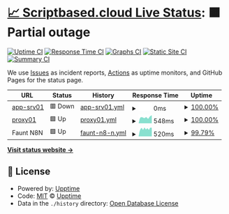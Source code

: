 # [📈 Scriptbased.cloud Live Status](https://live-status.scriptbased.cloud): <!--live status--> **🟧 Partial outage**

[![Uptime CI](https://github.com/patrickc-sb/uptime-status/workflows/Uptime%20CI/badge.svg)](https://github.com/patrickc-sb/uptime-status/actions?query=workflow%3A%22Uptime+CI%22)
[![Response Time CI](https://github.com/patrickc-sb/uptime-status/workflows/Response%20Time%20CI/badge.svg)](https://github.com/patrickc-sb/uptime-status/actions?query=workflow%3A%22Response+Time+CI%22)
[![Graphs CI](https://github.com/patrickc-sb/uptime-status/workflows/Graphs%20CI/badge.svg)](https://github.com/patrickc-sb/uptime-status/actions?query=workflow%3A%22Graphs+CI%22)
[![Static Site CI](https://github.com/patrickc-sb/uptime-status/workflows/Static%20Site%20CI/badge.svg)](https://github.com/patrickc-sb/uptime-status/actions?query=workflow%3A%22Static+Site+CI%22)
[![Summary CI](https://github.com/patrickc-sb/uptime-status/workflows/Summary%20CI/badge.svg)](https://github.com/patrickc-sb/uptime-status/actions?query=workflow%3A%22Summary+CI%22)

We use [Issues](https://github.com/patrickc-sb/uptime-status/issues) as incident reports, [Actions](https://github.com/patrickc-sb/uptime-status/actions) as uptime monitors, and GitHub Pages for the status page.

<!--start: status pages-->
<!-- This summary is generated by Upptime (https://github.com/upptime/upptime) -->
<!-- Do not edit this manually, your changes will be overwritten -->
<!-- prettier-ignore -->
| URL | Status | History | Response Time | Uptime |
| --- | ------ | ------- | ------------- | ------ |
| <img alt="" src="https://favicons.githubusercontent.com/null" height="13"> [app-srv01](116.203.202.135) | 🟥 Down | [app-srv01.yml](https://github.com/patrickc-sb/scriptbased.cloud-status/commits/HEAD/history/app-srv01.yml) | <details><summary><img alt="Response time graph" src="./graphs/app-srv01/response-time-week.png" height="20"> 0ms</summary><br><a href="https://live-status.scriptbased.cloud/history/app-srv01"><img alt="Response time 0" src="https://img.shields.io/endpoint?url=https%3A%2F%2Fraw.githubusercontent.com%2Fpatrickc-sb%2Fscriptbased.cloud-status%2FHEAD%2Fapi%2Fapp-srv01%2Fresponse-time.json"></a><br><a href="https://live-status.scriptbased.cloud/history/app-srv01"><img alt="24-hour response time 0" src="https://img.shields.io/endpoint?url=https%3A%2F%2Fraw.githubusercontent.com%2Fpatrickc-sb%2Fscriptbased.cloud-status%2FHEAD%2Fapi%2Fapp-srv01%2Fresponse-time-day.json"></a><br><a href="https://live-status.scriptbased.cloud/history/app-srv01"><img alt="7-day response time 0" src="https://img.shields.io/endpoint?url=https%3A%2F%2Fraw.githubusercontent.com%2Fpatrickc-sb%2Fscriptbased.cloud-status%2FHEAD%2Fapi%2Fapp-srv01%2Fresponse-time-week.json"></a><br><a href="https://live-status.scriptbased.cloud/history/app-srv01"><img alt="30-day response time 0" src="https://img.shields.io/endpoint?url=https%3A%2F%2Fraw.githubusercontent.com%2Fpatrickc-sb%2Fscriptbased.cloud-status%2FHEAD%2Fapi%2Fapp-srv01%2Fresponse-time-month.json"></a><br><a href="https://live-status.scriptbased.cloud/history/app-srv01"><img alt="1-year response time 0" src="https://img.shields.io/endpoint?url=https%3A%2F%2Fraw.githubusercontent.com%2Fpatrickc-sb%2Fscriptbased.cloud-status%2FHEAD%2Fapi%2Fapp-srv01%2Fresponse-time-year.json"></a></details> | <details><summary><a href="https://live-status.scriptbased.cloud/history/app-srv01">100.00%</a></summary><a href="https://live-status.scriptbased.cloud/history/app-srv01"><img alt="All-time uptime 93.34%" src="https://img.shields.io/endpoint?url=https%3A%2F%2Fraw.githubusercontent.com%2Fpatrickc-sb%2Fscriptbased.cloud-status%2FHEAD%2Fapi%2Fapp-srv01%2Fuptime.json"></a><br><a href="https://live-status.scriptbased.cloud/history/app-srv01"><img alt="24-hour uptime 100.00%" src="https://img.shields.io/endpoint?url=https%3A%2F%2Fraw.githubusercontent.com%2Fpatrickc-sb%2Fscriptbased.cloud-status%2FHEAD%2Fapi%2Fapp-srv01%2Fuptime-day.json"></a><br><a href="https://live-status.scriptbased.cloud/history/app-srv01"><img alt="7-day uptime 100.00%" src="https://img.shields.io/endpoint?url=https%3A%2F%2Fraw.githubusercontent.com%2Fpatrickc-sb%2Fscriptbased.cloud-status%2FHEAD%2Fapi%2Fapp-srv01%2Fuptime-week.json"></a><br><a href="https://live-status.scriptbased.cloud/history/app-srv01"><img alt="30-day uptime 100.00%" src="https://img.shields.io/endpoint?url=https%3A%2F%2Fraw.githubusercontent.com%2Fpatrickc-sb%2Fscriptbased.cloud-status%2FHEAD%2Fapi%2Fapp-srv01%2Fuptime-month.json"></a><br><a href="https://live-status.scriptbased.cloud/history/app-srv01"><img alt="1-year uptime 93.34%" src="https://img.shields.io/endpoint?url=https%3A%2F%2Fraw.githubusercontent.com%2Fpatrickc-sb%2Fscriptbased.cloud-status%2FHEAD%2Fapi%2Fapp-srv01%2Fuptime-year.json"></a></details>
| <img alt="" src="https://favicons.githubusercontent.com/proxy01.scriptbased.cloud" height="13"> [proxy01](https://proxy01.scriptbased.cloud) | 🟩 Up | [proxy01.yml](https://github.com/patrickc-sb/scriptbased.cloud-status/commits/HEAD/history/proxy01.yml) | <details><summary><img alt="Response time graph" src="./graphs/proxy01/response-time-week.png" height="20"> 548ms</summary><br><a href="https://live-status.scriptbased.cloud/history/proxy01"><img alt="Response time 532" src="https://img.shields.io/endpoint?url=https%3A%2F%2Fraw.githubusercontent.com%2Fpatrickc-sb%2Fscriptbased.cloud-status%2FHEAD%2Fapi%2Fproxy01%2Fresponse-time.json"></a><br><a href="https://live-status.scriptbased.cloud/history/proxy01"><img alt="24-hour response time 729" src="https://img.shields.io/endpoint?url=https%3A%2F%2Fraw.githubusercontent.com%2Fpatrickc-sb%2Fscriptbased.cloud-status%2FHEAD%2Fapi%2Fproxy01%2Fresponse-time-day.json"></a><br><a href="https://live-status.scriptbased.cloud/history/proxy01"><img alt="7-day response time 548" src="https://img.shields.io/endpoint?url=https%3A%2F%2Fraw.githubusercontent.com%2Fpatrickc-sb%2Fscriptbased.cloud-status%2FHEAD%2Fapi%2Fproxy01%2Fresponse-time-week.json"></a><br><a href="https://live-status.scriptbased.cloud/history/proxy01"><img alt="30-day response time 541" src="https://img.shields.io/endpoint?url=https%3A%2F%2Fraw.githubusercontent.com%2Fpatrickc-sb%2Fscriptbased.cloud-status%2FHEAD%2Fapi%2Fproxy01%2Fresponse-time-month.json"></a><br><a href="https://live-status.scriptbased.cloud/history/proxy01"><img alt="1-year response time 532" src="https://img.shields.io/endpoint?url=https%3A%2F%2Fraw.githubusercontent.com%2Fpatrickc-sb%2Fscriptbased.cloud-status%2FHEAD%2Fapi%2Fproxy01%2Fresponse-time-year.json"></a></details> | <details><summary><a href="https://live-status.scriptbased.cloud/history/proxy01">100.00%</a></summary><a href="https://live-status.scriptbased.cloud/history/proxy01"><img alt="All-time uptime 99.83%" src="https://img.shields.io/endpoint?url=https%3A%2F%2Fraw.githubusercontent.com%2Fpatrickc-sb%2Fscriptbased.cloud-status%2FHEAD%2Fapi%2Fproxy01%2Fuptime.json"></a><br><a href="https://live-status.scriptbased.cloud/history/proxy01"><img alt="24-hour uptime 100.00%" src="https://img.shields.io/endpoint?url=https%3A%2F%2Fraw.githubusercontent.com%2Fpatrickc-sb%2Fscriptbased.cloud-status%2FHEAD%2Fapi%2Fproxy01%2Fuptime-day.json"></a><br><a href="https://live-status.scriptbased.cloud/history/proxy01"><img alt="7-day uptime 100.00%" src="https://img.shields.io/endpoint?url=https%3A%2F%2Fraw.githubusercontent.com%2Fpatrickc-sb%2Fscriptbased.cloud-status%2FHEAD%2Fapi%2Fproxy01%2Fuptime-week.json"></a><br><a href="https://live-status.scriptbased.cloud/history/proxy01"><img alt="30-day uptime 100.00%" src="https://img.shields.io/endpoint?url=https%3A%2F%2Fraw.githubusercontent.com%2Fpatrickc-sb%2Fscriptbased.cloud-status%2FHEAD%2Fapi%2Fproxy01%2Fuptime-month.json"></a><br><a href="https://live-status.scriptbased.cloud/history/proxy01"><img alt="1-year uptime 99.83%" src="https://img.shields.io/endpoint?url=https%3A%2F%2Fraw.githubusercontent.com%2Fpatrickc-sb%2Fscriptbased.cloud-status%2FHEAD%2Fapi%2Fproxy01%2Fuptime-year.json"></a></details>
| <img alt="" src="https://favicons.githubusercontent.com/null" height="13"> Faunt N8N | 🟩 Up | [faunt-n8-n.yml](https://github.com/patrickc-sb/scriptbased.cloud-status/commits/HEAD/history/faunt-n8-n.yml) | <details><summary><img alt="Response time graph" src="./graphs/faunt-n8-n/response-time-week.png" height="20"> 520ms</summary><br><a href="https://live-status.scriptbased.cloud/history/faunt-n8-n"><img alt="Response time 503" src="https://img.shields.io/endpoint?url=https%3A%2F%2Fraw.githubusercontent.com%2Fpatrickc-sb%2Fscriptbased.cloud-status%2FHEAD%2Fapi%2Ffaunt-n8-n%2Fresponse-time.json"></a><br><a href="https://live-status.scriptbased.cloud/history/faunt-n8-n"><img alt="24-hour response time 588" src="https://img.shields.io/endpoint?url=https%3A%2F%2Fraw.githubusercontent.com%2Fpatrickc-sb%2Fscriptbased.cloud-status%2FHEAD%2Fapi%2Ffaunt-n8-n%2Fresponse-time-day.json"></a><br><a href="https://live-status.scriptbased.cloud/history/faunt-n8-n"><img alt="7-day response time 520" src="https://img.shields.io/endpoint?url=https%3A%2F%2Fraw.githubusercontent.com%2Fpatrickc-sb%2Fscriptbased.cloud-status%2FHEAD%2Fapi%2Ffaunt-n8-n%2Fresponse-time-week.json"></a><br><a href="https://live-status.scriptbased.cloud/history/faunt-n8-n"><img alt="30-day response time 508" src="https://img.shields.io/endpoint?url=https%3A%2F%2Fraw.githubusercontent.com%2Fpatrickc-sb%2Fscriptbased.cloud-status%2FHEAD%2Fapi%2Ffaunt-n8-n%2Fresponse-time-month.json"></a><br><a href="https://live-status.scriptbased.cloud/history/faunt-n8-n"><img alt="1-year response time 503" src="https://img.shields.io/endpoint?url=https%3A%2F%2Fraw.githubusercontent.com%2Fpatrickc-sb%2Fscriptbased.cloud-status%2FHEAD%2Fapi%2Ffaunt-n8-n%2Fresponse-time-year.json"></a></details> | <details><summary><a href="https://live-status.scriptbased.cloud/history/faunt-n8-n">99.79%</a></summary><a href="https://live-status.scriptbased.cloud/history/faunt-n8-n"><img alt="All-time uptime 99.96%" src="https://img.shields.io/endpoint?url=https%3A%2F%2Fraw.githubusercontent.com%2Fpatrickc-sb%2Fscriptbased.cloud-status%2FHEAD%2Fapi%2Ffaunt-n8-n%2Fuptime.json"></a><br><a href="https://live-status.scriptbased.cloud/history/faunt-n8-n"><img alt="24-hour uptime 100.00%" src="https://img.shields.io/endpoint?url=https%3A%2F%2Fraw.githubusercontent.com%2Fpatrickc-sb%2Fscriptbased.cloud-status%2FHEAD%2Fapi%2Ffaunt-n8-n%2Fuptime-day.json"></a><br><a href="https://live-status.scriptbased.cloud/history/faunt-n8-n"><img alt="7-day uptime 99.79%" src="https://img.shields.io/endpoint?url=https%3A%2F%2Fraw.githubusercontent.com%2Fpatrickc-sb%2Fscriptbased.cloud-status%2FHEAD%2Fapi%2Ffaunt-n8-n%2Fuptime-week.json"></a><br><a href="https://live-status.scriptbased.cloud/history/faunt-n8-n"><img alt="30-day uptime 99.95%" src="https://img.shields.io/endpoint?url=https%3A%2F%2Fraw.githubusercontent.com%2Fpatrickc-sb%2Fscriptbased.cloud-status%2FHEAD%2Fapi%2Ffaunt-n8-n%2Fuptime-month.json"></a><br><a href="https://live-status.scriptbased.cloud/history/faunt-n8-n"><img alt="1-year uptime 99.96%" src="https://img.shields.io/endpoint?url=https%3A%2F%2Fraw.githubusercontent.com%2Fpatrickc-sb%2Fscriptbased.cloud-status%2FHEAD%2Fapi%2Ffaunt-n8-n%2Fuptime-year.json"></a></details>

<!--end: status pages-->

[**Visit status website →**](https://live-status.scriptbased.cloud)

## 📄 License

- Powered by: [Upptime](https://github.com/upptime/upptime)
- Code: [MIT](./LICENSE) © [Upptime](https://upptime.js.org)
- Data in the `./history` directory: [Open Database License](https://opendatacommons.org/licenses/odbl/1-0/)
